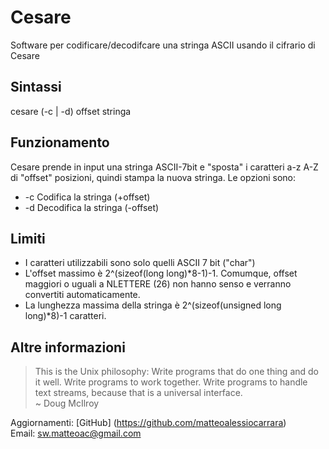 # Cesare #

Software per codificare/decodifcare una stringa ASCII usando il cifrario di Cesare

## Sintassi ##

cesare (-c | -d) offset stringa

## Funzionamento ##

Cesare prende in input una stringa ASCII-7bit e "sposta" i caratteri a-z A-Z di "offset" posizioni, quindi stampa la nuova stringa. Le opzioni sono:

* -c	Codifica la stringa (+offset)
* -d 	Decodifica la stringa (-offset)

## Limiti ##

* I caratteri utilizzabili sono solo quelli ASCII 7 bit ("char")
* L'offset massimo è 2^(sizeof(long long)*8-1)-1. Comumque, offset maggiori o uguali a NLETTERE (26) non hanno senso e verranno convertiti automaticamente.
* La lunghezza massima della stringa è 2^(sizeof(unsigned long long)*8)-1 caratteri.

## Altre informazioni ##

> This is the Unix philosophy: Write programs that do one thing and do it well. Write programs to work together. Write programs to handle text streams, because that is a universal interface.  
~ Doug McIlroy

Aggiornamenti: [GitHub] (https://github.com/matteoalessiocarrara)  
Email: sw.matteoac@gmail.com
 
